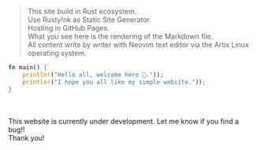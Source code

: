 > This site build in Rust ecosystem.
<br>Use Rusty!nk as Static Site Generator. 
<br>Hosting in GitHub Pages. 
<br>What you see here is the rendering of the Markdown file.
<br>All content write by writer with Neovim text editor via the Artix Linux operating system.

```rust
fn main() {
    println!("Hello all, welcome here 👋."));
    println!("I hope you all like my simple website."));
}
```

<br><br>
This website is currently under development. Let me know if you find a bug!!
<br>Thank you!

